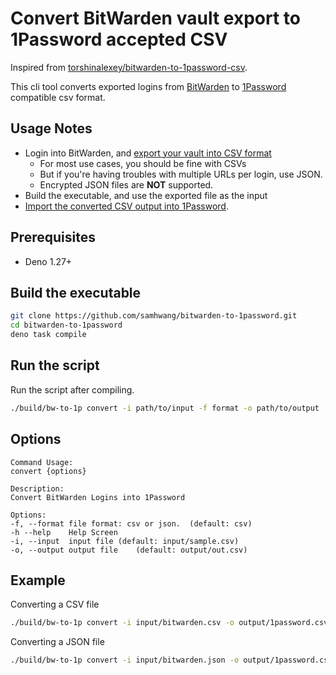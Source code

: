 # Convert BitWarden vault export to 1Password accepted CSV

Inspired from [torshinalexey/bitwarden-to-1password-csv](https://github.com/torshinalexey/bitwarden-to-1password-csv).

This cli tool converts exported logins from [BitWarden](https://bitwarden.com) to [1Password](https://1password.com)
compatible csv format.

## Usage Notes

- Login into BitWarden, and [export your vault into CSV format](https://bitwarden.com/help/article/export-your-data/#export-a-personal-vault)
  - For most use cases, you should be fine with CSVs
  - But if you're having troubles with multiple URLs per login, use JSON.
  - Encrypted JSON files are **NOT** supported.
- Build the executable, and use the exported file as the input
- [Import the converted CSV output into 1Password](https://support.1password.com/import-1password-com/).

## Prerequisites

- Deno 1.27+

## Build the executable

```bash
git clone https://github.com/samhwang/bitwarden-to-1password.git
cd bitwarden-to-1password
deno task compile
```

## Run the script

Run the script after compiling.

```bash
./build/bw-to-1p convert -i path/to/input -f format -o path/to/output
```

## Options

```text
Command Usage:
convert {options}

Description:
Convert BitWarden Logins into 1Password

Options:
-f, --format file format: csv or json.	(default: csv)
-h --help    Help Screen
-i, --input  input file	(default: input/sample.csv)
-o, --output output file	(default: output/out.csv)
```

## Example

Converting a CSV file

```bash
./build/bw-to-1p convert -i input/bitwarden.csv -o output/1password.csv
```

Converting a JSON file

```bash
./build/bw-to-1p convert -i input/bitwarden.json -o output/1password.csv -f json
```
